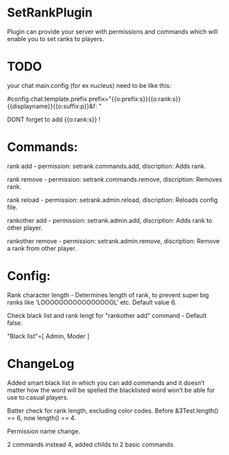 # SetRankPlugin
Plugin can provide your server with permissions and commands which will enable you to set ranks to players.

# TODO
your chat main.config (for ex nucleus) need to be like this:

 #config.chat.template.prefix
 prefix="{{o:prefix:s}}{{o:rank:s}}{{displayname}}{{o:suffix:p}}&f: "
 
 DONT forget to add {{o:rank:s}} !

# Commands:
rank add - permission: setrank.commands.add, discription: Adds rank.

rank remove - permission: setrank.commands.remove, discription: Removes rank.

rank reload - permission: setrank.admin.reload, discription: Reloads config file.

rankother add - permission: setrank.admin.add, discription: Adds rank to other player.

rankother remove - permission: setrank.admin.remove, discription: Remove a rank from other player.

# Config: 
Rank character length - Determines length of rank, to prevent super big ranks like 'LOOOOOOOOOOOOOOOOL' etc. Default value 6.

Check black list and rank lengt for "rankother add" command - Default false.

"Black list"=[
    Admin,
    Moder
]

# ChangeLog 
Added smart black list in which you can add commands and it doesn’t matter how the word will be spelled the blacklisted word won’t be able for use to casual players.

Batter check for rank length, excluding color codes. Before &3Test.length() == 6, now length() == 4. 

Permission name change.

2 commands instead 4, added childs to 2 basic commands.
